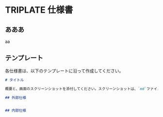 # TRIPLATE 仕様書

## あああ

aa

## テンプレート

各仕様書は、以下のテンプレートに沿って作成してください。

```md
# タイトル

概要と、画面のスクリーンショットを添付してください。スクリーンショットは、`md`ファイルと同階層に配置してください。

## 外部仕様


## 内部仕様


```
